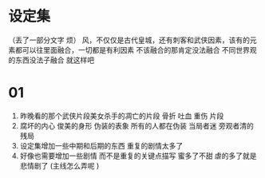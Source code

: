 # 设定集 

（丢了一部分文字 烦） 
风，不仅仅是古代皇城，还有刺客和武侠因素，该有的元素都可以往里面融合，一切都是有利因素  不该融合的那肯定没法融合 不同世界观的东西没法子融合 就这样吧  

# 01 

1. 昨晚看的那个武侠片段美女杀手的凋亡的片段 骨折 吐血 重伤 片段 
2. 腐坏的内心 俊美的身形 伪装的表象 所有的人都在伪装 当局者迷 旁观者清的残局 
2. 设定集增加一些中期和后期的东西  重复的剧情太多了 
4. 好像也需要增加一些剧情 而不是重复的关键点描写 蜜多了不甜 虐的多了就是悲情剧了 
(主线怎么弄呢 )

